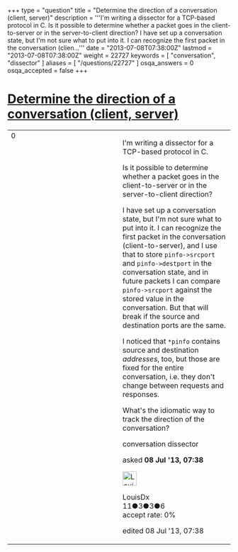 +++
type = "question"
title = "Determine the direction of a conversation (client, server)"
description = '''I&#x27;m writing a dissector for a TCP-based protocol in C. Is it possible to determine whether a packet goes in the client-to-server or in the server-to-client direction? I have set up a conversation state, but I&#x27;m not sure what to put into it. I can recognize the first packet in the conversation (clien...'''
date = "2013-07-08T07:38:00Z"
lastmod = "2013-07-08T07:38:00Z"
weight = 22727
keywords = [ "conversation", "dissector" ]
aliases = [ "/questions/22727" ]
osqa_answers = 0
osqa_accepted = false
+++

<div class="headNormal">

# [Determine the direction of a conversation (client, server)](/questions/22727/determine-the-direction-of-a-conversation-client-server)

</div>

<div id="main-body">

<div id="askform">

<table id="question-table" style="width:100%;"><colgroup><col style="width: 50%" /><col style="width: 50%" /></colgroup><tbody><tr class="odd"><td style="width: 30px; vertical-align: top"><div class="vote-buttons"><div id="post-22727-score" class="post-score" title="current number of votes">0</div><div id="favorite-count" class="favorite-count"></div></div></td><td><div id="item-right"><div class="question-body"><p>I'm writing a dissector for a TCP-based protocol in C.</p><p>Is it possible to determine whether a packet goes in the client-to-server or in the server-to-client direction?</p><p>I have set up a conversation state, but I'm not sure what to put into it. I can recognize the first packet in the conversation (client-to-server), and I use that to store <code>pinfo-&gt;srcport</code> and <code>pinfo-&gt;destport</code> in the conversation state, and in future packets I can compare <code>pinfo-&gt;srcport</code> against the stored value in the conversation. But that will break if the source and destination ports are the same.</p><p>I noticed that <code>*pinfo</code> contains source and destination <em>addresses</em>, too, but those are fixed for the entire conversation, i.e. they don't change between requests and responses.</p><p>What's the idiomatic way to track the direction of the conversation?</p></div><div id="question-tags" class="tags-container tags">conversation dissector</div><div id="question-controls" class="post-controls"></div><div class="post-update-info-container"><div class="post-update-info post-update-info-user"><p>asked <strong>08 Jul '13, 07:38</strong></p><img src="https://secure.gravatar.com/avatar/3dcd36f51cf45ba2e5cfd351cbcf7127?s=32&amp;d=identicon&amp;r=g" class="gravatar" width="32" height="32" alt="LouisDx&#39;s gravatar image" /><p>LouisDx<br />
<span class="score" title="11 reputation points">11</span><span title="3 badges"><span class="badge1">●</span><span class="badgecount">3</span></span><span title="3 badges"><span class="silver">●</span><span class="badgecount">3</span></span><span title="6 badges"><span class="bronze">●</span><span class="badgecount">6</span></span><br />
<span class="accept_rate" title="Rate of the user&#39;s accepted answers">accept rate:</span> <span title="LouisDx has no accepted answers">0%</span></p></div><div class="post-update-info post-update-info-edited"><p>edited 08 Jul '13, 07:38</p></div></div><div id="comments-container-22727" class="comments-container"></div><div id="comment-tools-22727" class="comment-tools"></div><div class="clear"></div><div id="comment-22727-form-container" class="comment-form-container"></div><div class="clear"></div></div></td></tr></tbody></table>

</div>

</div>

